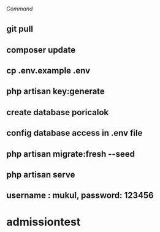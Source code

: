 
###### Command
## git pull
## composer update
## cp .env.example .env
## php artisan key:generate
## create database poricalok
## config database access in .env file
## php artisan migrate:fresh --seed
## php artisan serve
## username : mukul, password: 123456

# admissiontest
